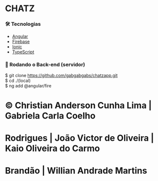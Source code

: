 # CHATZ

### 🛠 Tecnologias

-   [Angular](https://angular.io/)
-   [Firebase](https://firebase.google.com/)
-   [Ionic](https://ionicframework.com/)
-   [TypeScript](https://www.typescriptlang.org/)

### 🎲 Rodando o Back-end (servidor)

$ git clone <https://github.com/gabgabgabs/chatzapp.git>
<br>
$ cd ./(local)
<br>
$ ng add @angular/fire



# © Christian Anderson Cunha Lima | Gabriela Carla Coelho
# Rodrigues | João Victor de Oliveira | Kaio Oliveira do Carmo
# Brandão | Willian Andrade Martins

